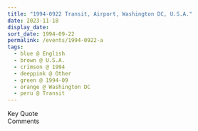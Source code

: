 ```yaml
---
title: "1994-0922 Transit, Airport, Washington DC, U.S.A."
date: 2023-11-18
display_date: 
sort_date: 1994-09-22
permalink: /events/1994-0922-a
tags:
  - blue @ English
  - brown @ U.S.A.
  - crimson @ 1994
  - deeppink @ Other
  - green @ 1994-09
  - orange @ Washington DC
  - peru @ Transit
---
```


<wave-list>
  <list-title color="green" width="75">Key Quote</list-title>
  <list-item color="BlanchedAlmond"  width="200"></list-item>
  <list-item color="Lavender"></list-item>
  <list-item color="BlanchedAlmond"></list-item>
</wave-list>

<br>

<wave-list>
  <list-title color="green" width="75">Comments</list-title>
  <list-item color="BlanchedAlmond"  width="200"></list-item>
  <list-item color="Lavender"></list-item>
  <list-item color="BlanchedAlmond"></list-item>
</wave-list>